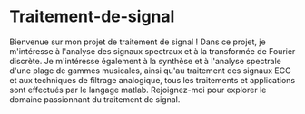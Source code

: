 # Traitement-de-signal
Bienvenue sur mon projet de traitement de signal ! Dans ce projet, je m'intéresse à l'analyse des signaux spectraux et à la transformée de Fourier discrète. Je m'intéresse également à la synthèse et à l'analyse spectrale d'une plage de gammes musicales, ainsi qu'au traitement des signaux ECG et aux techniques de filtrage analogique, tous les traitements et applications sont effectués par le langage matlab. Rejoignez-moi pour explorer le domaine passionnant du traitement de signal.
